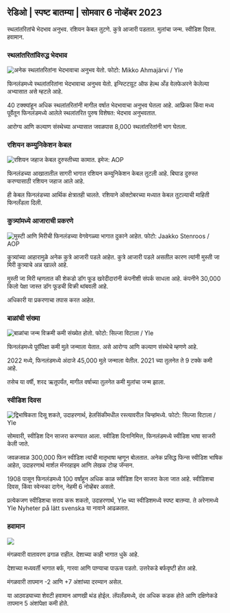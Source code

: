 ## रेडिओ \| स्पष्ट बातम्या \| सोमवार 6 नोव्हेंबर 2023

स्थलांतरितांचे भेदभाव अनुभव. रशियन केबल तुटणे. कुत्रे आजारी पडतात. मुलांचा जन्म. स्वीडिश दिवस. हवामान.

### स्थलांतरितांविरुद्ध भेदभाव

![अनेक स्थलांतरितांना भेदभावाचा अनुभव येतो. फोटो: Mikko Ahmajärvi / Yle](https://images.cdn.yle.fi/image/upload/c_crop,h_2485,w_4419,x_0,y_114/ar_1.777777777777777,c_fill,g_77777777,c_fill,g_6_1/20p_01/050,0p_00q_auto:eco/f_auto/fl_lossy/v1698074800/39-115894164df61298ec3e)

फिनलंडमध्ये स्थलांतरितांना भेदभावाचा अनुभव येतो. इन्स्टिटय़ूट ऑफ हेल्थ अँड वेलफेअरने केलेल्या अभ्यासात असे म्हटले आहे.

40 टक्क्यांहून अधिक स्थलांतरितांनी मागील वर्षात भेदभावाचा अनुभव घेतला आहे. आफ्रिका किंवा मध्य पूर्वेतून फिनलंडमध्ये आलेले स्थलांतरित पुरुष विशेषत: भेदभाव अनुभवतात.

आरोग्य आणि कल्याण संस्थेच्या अभ्यासात जवळपास 8,000 स्थलांतरितांनी भाग घेतला.

### रशियन कम्युनिकेशन केबल

![रशियन जहाज केबल दुरुस्तीच्या कामात. इमेज: AOP](https://images.cdn.yle.fi/image/upload/c_crop,h_3283,w_5838,x_0,y_380/ar_1.7777777777777777,c_fill,g_faces,h_675,w/p_1200./f_auto/fl_lossy/v1699268142/39-11962776548c5acae94c)

फिनलंडच्या आखातातील सागरी भागात रशियन कम्युनिकेशन केबल तुटली आहे. बिघाड दुरुस्त करण्यासाठी रशियन जहाज आले आहे.

ही केबल फिनलंडच्या आर्थिक क्षेत्रातही चालते. रशियाने ऑक्टोबरच्या मध्यात केबल तुटल्याची माहिती फिनलँडला दिली.

### कुत्र्यांमध्ये आजाराची प्रकरणे

![मुस्टी आणि मिरीची फिनलंडच्या वेगवेगळ्या भागात दुकाने आहेत. फोटो: Jaakko Stenroos / AOP](https://images.cdn.yle.fi/image/upload/c_crop,h_2746,w_4883,x_0,y_452/ar_1.777777777777777,c_fill,g_faces,h_10/01/01/q_auto:eco/f_auto/fl_lossy/v1699194714/39-11960056547a6fe024cd)

कुत्र्यांच्या आहारामुळे अनेक कुत्रे आजारी पडले आहेत. कुत्रे आजारी पडले असतील कारण त्यांनी मुस्ती जा मिरी कुत्र्याचे अन्न खाल्ले आहे.

मुस्ती जा मिरी म्हणतात की शेकडो डॉग फूड खरेदीदारांनी कंपनीशी संपर्क साधला आहे. कंपनीने 30,000 किलो पेक्षा जास्त डॉग फूडची विक्री थांबवली आहे.

अधिकारी या प्रकरणाचा तपास करत आहेत.

### बाळांची संख्या

![बाळांचा जन्म विक्रमी कमी संख्येत होतो. फोटो: सिल्जा विटाला / Yle](https://images.cdn.yle.fi/image/upload/c_crop,h_2812,w_5000,x_0,y_233/ar_1.777777777777777,c_fill,g_faces,h/675,h/1755q_auto:eco/f_auto/fl_lossy/v1697805617/39-1189261653274b0907f5)

फिनलंडमध्ये पूर्वीपेक्षा कमी मुले जन्माला येतात. असे आरोग्य आणि कल्याण संस्थेचे म्हणणे आहे.

2022 मध्ये, फिनलंडमध्ये अंदाजे 45,000 मुले जन्माला येतील. 2021 च्या तुलनेत ते 9 टक्के कमी आहे.

तसेच या वर्षी, शरद ऋतूपर्यंत, मागील वर्षाच्या तुलनेत कमी मुलांचा जन्म झाला.

### स्वीडिश दिवस

![द्विभाषिकता दिसू शकते, उदाहरणार्थ, हेलसिंकीमधील रस्त्यावरील चिन्हांमध्ये. फोटो: सिल्जा विटाला / Yle](https://images.cdn.yle.fi/image/upload/c_crop,h_2813,w_5000,x_0,y_0/ar_1.777777777777777,c_fill,g_faces,h_6275/0p_1,w.q_auto:eco/f_auto/fl_lossy/v1615970514/39-7850546051bda715b05)

सोमवारी, स्वीडिश दिन साजरा करण्यात आला. स्वीडिश दिनानिमित्त, फिनलंडमध्ये स्वीडिश भाषा साजरी केली जाते.

जवळजवळ 300,000 फिन स्वीडिश त्यांची मातृभाषा म्हणून बोलतात. अनेक प्रसिद्ध फिन्स स्वीडिश भाषिक आहेत, उदाहरणार्थ मार्शल मॅनरहाइम आणि लेखक टोव्ह जॅन्सन.

1908 पासून फिनलंडमध्ये 100 वर्षांहून अधिक काळ स्वीडिश दिन साजरा केला जात आहे. स्वीडिशचा दिवस, किंवा स्वेन्स्का दागेन, नेहमी 6 नोव्हेंबर असतो.

प्रत्येकजण स्वीडिशचा सराव करू शकतो, उदाहरणार्थ, Yle च्या स्वीडिशमध्ये स्पष्ट बातम्या. ते अरेनामध्ये Yle Nyheter på lätt svenska या नावाने आढळतात.

### हवामान

![](https://images.cdn.yle.fi/image/upload/c_crop,h_1080,w_1919,x_0,y_0/ar_1.7777777777777777,c_fill,g_faces,h_675,w_1200/dco.f_auto/fl_lossy/v1699290254/39-119671665491c7602c1a)

मंगळवारी वातावरण ढगाळ राहील. देशाच्या काही भागात धुके आहे.

देशाच्या मध्यवर्ती भागात बर्फ, गारवा आणि पाण्याचा पाऊस पडतो. उत्तरेकडे बर्फवृष्टी होत आहे.

मंगळवारी तापमान -2 आणि +7 अंशांच्या दरम्यान असेल.

या आठवड्याच्या शेवटी हवामान आणखी थंड होईल. लॅपलँडमध्ये, दंव अधिक कडक होते आणि दक्षिणेकडे तापमान 5 अंशांपेक्षा कमी होते.